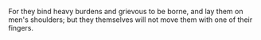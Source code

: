 For they bind heavy burdens and grievous to be borne, and lay them on men's shoulders; but they themselves will not move them with one of their fingers.
